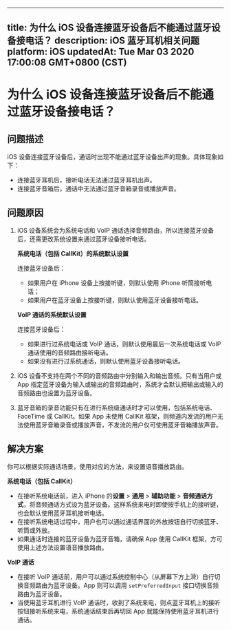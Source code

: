 
---
title: 为什么 iOS 设备连接蓝牙设备后不能通过蓝牙设备接电话？
description: iOS 蓝牙耳机相关问题
platform: iOS
updatedAt: Tue Mar 03 2020 17:00:08 GMT+0800 (CST)
---
# 为什么 iOS 设备连接蓝牙设备后不能通过蓝牙设备接电话？
## 问题描述

iOS 设备连接蓝牙设备后，通话时出现不能通过蓝牙设备出声的现象。具体现象如下：

- 连接蓝牙耳机后，接听电话无法通过蓝牙耳机出声。
- 连接蓝牙音箱后，通话中无法通过蓝牙音箱录音或播放声音。

## 问题原因

1. iOS 设备系统会为系统电话和 VoIP 通话选择音频路由，所以连接蓝牙设备后，还需更改系统设置来通过蓝牙设备接听电话。

   **系统电话（包括 CallKit）的系统默认设置**

   连接蓝牙设备后：
   - 如果用户在 iPhone 设备上按接听键，则默认使用 iPhone 听筒接听电话；
   - 如果用户在蓝牙设备上按接听键，则默认使用蓝牙设备接听电话。

   **VoIP 通话的系统默认设置**

   连接蓝牙设备后：

   - 如果进行过系统电话或 VoIP 通话，则默认使用最后一次系统电话或 VoIP 通话使用的音频路由接听电话。
   - 如果没有进行过系统通话，则默认使用蓝牙设备接听电话。

2. iOS 设备不支持在两个不同的音频路由中分别输入和输出音频。只有当用户或 App 指定蓝牙设备为输入或输出的音频路由时，系统才会默认把输出或输入的音频路由也设置为蓝牙设备。

3. 蓝牙音箱的录音功能只有在进行系统级通话时才可以使用，包括系统电话、FaceTime 或 CallKit。如果 App 未使用 CallKit 框架，则频道内发流的用户无法使用蓝牙音箱录音或播放声音，不发流的用户仅可使用蓝牙音箱播放声音。

## 解决方案

你可以根据实际通话场景，使用对应的方法，来设置语音播放路由。

**系统电话（包括 CallKit）**

- 在接听系统电话前，进入 iPhone 的**设置** > **通用** > **辅助功能** > **音频通话方式**，将音频通话方式设为蓝牙设备。这样系统来电时即使按手机上的接听键，也会默认使用蓝牙耳机接听电话。
- 在接听系统电话过程中，用户也可以通过通话界面的外放按钮自行切换蓝牙、听筒或外放。
- 如果通话时连接的蓝牙设备为蓝牙音箱，请确保 App 使用 CallKit 框架，方可使用上述方法设置语音播放路由。

**VoIP 通话**

- 在接听 VoIP 通话前，用户可以通过系统控制中心（从屏幕下方上滑）自行切换音频路由为蓝牙设备。App 则可以调用 `setPreferredInput` 接口切换音频路由为蓝牙设备。
- 当使用蓝牙耳机进行 VoIP 通话时，收到了系统来电，则点蓝牙耳机上的接听按钮接听系统来电，系统通话结束后再切回 App 就能保持使用蓝牙耳机进行通话。
